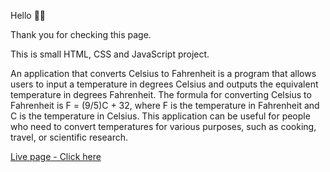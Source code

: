 Hello 👋🏻

Thank you for checking this page.

This is small HTML, CSS and JavaScript project.

An application that converts Celsius to Fahrenheit is a program that allows users to input a temperature in degrees Celsius and outputs the equivalent temperature in degrees Fahrenheit. The formula for converting Celsius to Fahrenheit is F = (9/5)C + 32, where F is the temperature in Fahrenheit and C is the temperature in Celsius. This application can be useful for people who need to convert temperatures for various purposes, such as cooking, travel, or scientific research.

[Live page - Click here](https://temperature-convert0r.netlify.app)
